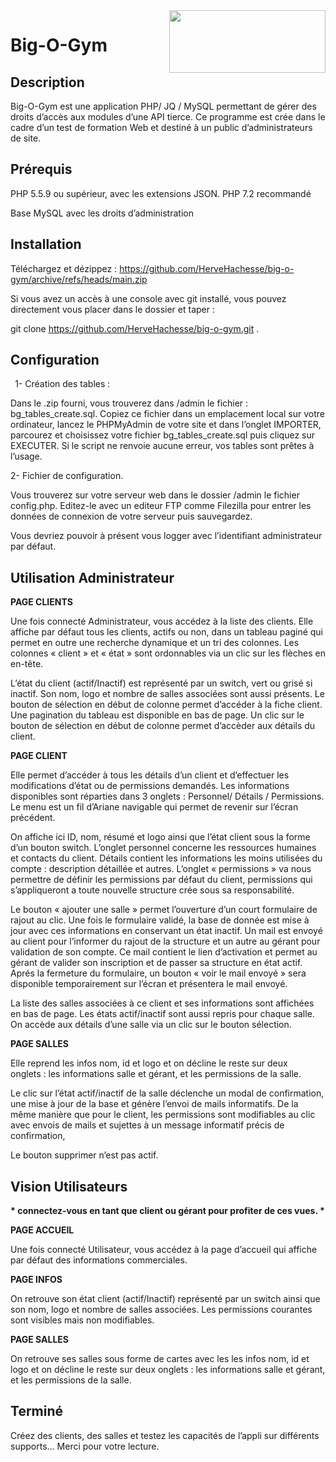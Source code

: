 <img align="right" width="250" height="100" src="https://user-images.githubusercontent.com/105589603/195117884-51c482e7-115a-40ae-81a3-52a916e20ca3.png">

# Big-O-Gym
## Description
Big-O-Gym est une application PHP/ JQ / MySQL  permettant de gérer des droits d’accès aux modules d’une API  tierce. Ce programme est crée dans le cadre d’un test de formation Web  et destiné à un public d’administrateurs de site.
## Prérequis
PHP 5.5.9 ou supérieur, avec les extensions  JSON. PHP 7.2 recommandé

Base MySQL avec les droits d’administration
## Installation
Téléchargez et dézippez : https://github.com/HerveHachesse/big-o-gym/archive/refs/heads/main.zip

Si vous avez un accès à une console avec git installé, vous pouvez directement vous placer dans le dossier et taper :

git clone https://github.com/HerveHachesse/big-o-gym.git .

## Configuration
` `1- Création des tables :

Dans le .zip fourni, vous trouverez dans /admin le fichier : bg\_tables\_create.sql. Copiez ce fichier dans un emplacement local sur votre ordinateur, lancez le PHPMyAdmin de votre site et dans l’onglet IMPORTER, parcourez et choisissez votre fichier  bg\_tables\_create.sql puis cliquez sur EXECUTER. Si le script ne renvoie aucune erreur, vos tables sont prêtes à l’usage.

2- Fichier de configuration.

Vous trouverez sur votre serveur web dans le dossier /admin le fichier config.php. Editez-le avec un editeur FTP comme Filezilla pour entrer les données de connexion de votre serveur puis sauvegardez.

Vous devriez pouvoir à présent vous logger avec l’identifiant administrateur par défaut.

## Utilisation  Administrateur
**PAGE CLIENTS**

Une fois connecté Administrateur, vous accédez à la liste des clients. Elle affiche par défaut tous les clients, actifs ou non, dans un tableau paginé qui permet en outre une recherche dynamique et un tri des colonnes. Les colonnes « client » et « état » sont ordonnables via un clic sur les flèches en en-tête.

L’état du client (actif/Inactif) est représenté par un switch, vert ou grisé si inactif. Son nom, logo et nombre de salles associées sont aussi présents. Le bouton de sélection en début de colonne permet d’accéder à la fiche client. Une pagination du tableau est disponible en bas de page. Un clic sur le bouton de sélection en début de colonne permet d’accèder aux détails du client.


**PAGE CLIENT**

Elle permet d’accéder à tous les détails d’un client et d’effectuer les modifications d’état ou de permissions demandés. Les informations disponibles sont réparties dans 3 onglets : Personnel/ Détails / Permissions. Le menu est un fil d’Ariane navigable qui permet de revenir sur l’écran précédent.

On affiche ici ID, nom, résumé et logo ainsi que l’état client sous la forme d’un bouton switch. L’onglet personnel concerne les ressources humaines et contacts du client. Détails contient les informations les moins utilisées du compte : description détaillée et autres. L’onglet « permissions » va nous permettre de définir les permissions par défaut du client, permissions qui s’appliqueront a toute nouvelle structure crée sous sa responsabilité.

Le bouton « ajouter une salle » permet l’ouverture d’un court formulaire de rajout au clic. Une fois le formulaire validé, la base de donnée est mise à jour avec ces informations en conservant un état inactif. Un mail est envoyé au client pour l’informer du rajout de la structure et un autre au gérant pour validation de son compte. Ce mail contient le lien d’activation et permet au gérant de valider son inscription et de passer sa structure en état actif. Aprés la fermeture du formulaire, un bouton « voir le mail envoyé » sera disponible temporairement sur l’écran et présentera le mail envoyé.

La liste des salles associées à ce client et ses informations sont affichées en bas de page. Les états actif/inactif sont aussi repris pour chaque salle. On accède aux détails d’une salle via un clic sur le bouton sélection.

**PAGE SALLES**

Elle reprend les infos nom, id et logo et on décline le reste sur deux onglets : les informations salle et gérant, et les permissions de la salle.

Le clic sur l’état actif/inactif de la salle déclenche un modal de confirmation, une mise à jour de la base et génère l’envoi de mails informatifs. De la même manière que pour le client, les permissions sont modifiables au clic avec envois de mails et sujettes à un message informatif précis de confirmation,

Le bouton supprimer n’est pas actif.


## Vision Utilisateurs
**\* connectez-vous en tant que client ou gérant pour profiter de ces vues. \***

**PAGE ACCUEIL**

Une fois connecté Utilisateur, vous accédez à la page d’accueil  qui affiche par défaut des informations commerciales.

**PAGE INFOS**

On retrouve son état client (actif/Inactif) représenté par un switch ainsi que son nom, logo et nombre de salles associées. Les permissions courantes sont visibles mais non modifiables.

**PAGE SALLES**

On retrouve ses salles sous forme de cartes avec les les infos nom, id et logo et on décline le reste sur deux onglets : les informations salle et gérant, et les permissions de la salle.

## Terminé
Créez des clients, des salles et testez les capacités de l’appli sur différents supports… Merci pour votre lecture.
